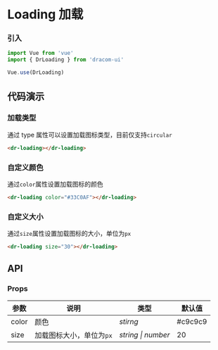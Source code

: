 # Loading 加载

### 引入

```js
import Vue from 'vue'
import { DrLoading } from 'dracom-ui'

Vue.use(DrLoading)
```

## 代码演示

### 加载类型

通过 type 属性可以设置加载图标类型，目前仅支持`circular`

```html
<dr-loading></dr-loading>
```

### 自定义颜色

通过`color`属性设置加载图标的颜色

```html
<dr-loading color="#33C0AF"></dr-loading>
```

### 自定义大小

通过`size`属性设置加载图标的大小，单位为`px`

```html
<dr-loading size="30"></dr-loading>
```

## API

### Props

| 参数  | 说明                     | 类型               | 默认值  |
| ----- | ------------------------ | ------------------ | ------- |
| color | 颜色                     | _stirng_           | #c9c9c9 |
| size  | 加载图标大小，单位为`px` | _string \| number_ | 20      |
